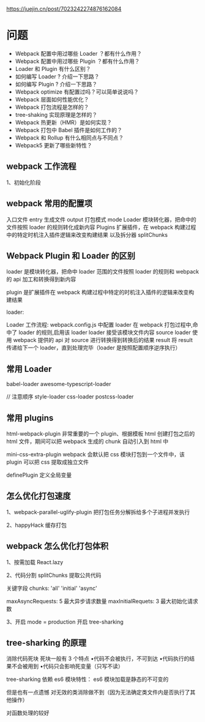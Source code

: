 https://juejin.cn/post/7023242274876162084

# 问题

- Webpack 配置中用过哪些 Loader ？都有什么作用？
- Webpack 配置中用过哪些 Plugin ？都有什么作用？
- Loader 和 Plugin 有什么区别？
- 如何编写 Loader ? 介绍一下思路？
- 如何编写 Plugin ? 介绍一下思路？
- Webpack optimize 有配置过吗？可以简单说说吗？
- Webpack 层面如何性能优化？
- Webpack 打包流程是怎样的？
- tree-shaking 实现原理是怎样的？
- Webpack 热更新（HMR）是如何实现？
- Webpack 打包中 Babel 插件是如何工作的？
- Webpack 和 Rollup 有什么相同点与不同点？
- Webpack5 更新了哪些新特性？

## webpack 工作流程

1、初始化阶段

## webpack 常用的配置项

入口文件 entry
生成文件 output
打包模式 mode
Loader 模块转化器，把命中的文件按照 loader 的规则转化成新内容
Plugins 扩展插件，在 webpack 构建过程中的特定时机注入插件逻辑来改变构建结果
以及拆分器 splitChunks

## Webpack Plugin 和 Loader 的区别

loader 是模块转化器，把命中 loader 范围的文件按照 loader 的规则和 webpack 的 api 加工和转换得到新内容

plugin 是扩展插件在 webpack 构建过程中特定的时机注入插件的逻辑来改变构建结果

loader:

Loader 工作流程:
webpack.config.js 中配置 loader
在 webpack 打包过程中,命中了 loader 的规则,启用该 loader
loader 接受该模块文件内容 source
loader 使用 webpack 提供的 api 对 source 进行转换得到转换后的结果 result
将 result 传递给下一个 loader，直到处理完毕（loader 是按照配置顺序逆序执行）

## 常用 Loader

babel-loader
awesome-typescript-loader

// 注意顺序
style-loader
css-loader
postcss-loader

## 常用 plugins

html-webpack-plugin
非常重要的一个 plugin、根据模板 html 创建打包之后的 html 文件，期间可以把 webpack 生成的 chunk 自动引入到 html 中

mini-css-extra-plugin
webpack 会默认把 css 模块打包到一个文件中，该 plugin 可以把 css 提取成独立文件

definePlugin
定义全局变量

## 怎么优化打包速度

1、webpack-parallel-uglify-plugin
把打包任务分解拆给多个子进程并发执行

2、happyHack
缓存打包

## webpack 怎么优化打包体积

1、按需加载 React.lazy

2、代码分割 splitChunks
提取公共代码

关键字段
chunks: 'all' 'initial' 'async'

maxAsyncRequests: 5 最大异步请求数量
maxInitialRequets: 3 最大初始化请求数

3、开启 mode = production 开启 tree-sharking

## tree-sharking 的原理

消除代码死块
死块一般有 3 个特点
•代码不会被执行，不可到达
•代码执行的结果不会被用到
•代码只会影响死变量（只写不读）

tree-sharking 依赖 es6 模块特性：
es6 模块加载是静态的不可变的

但是也有一点遗憾
对无效的类消除做不到（因为无法确定类文件内是否执行了其他操作）

对函数处理的较好
